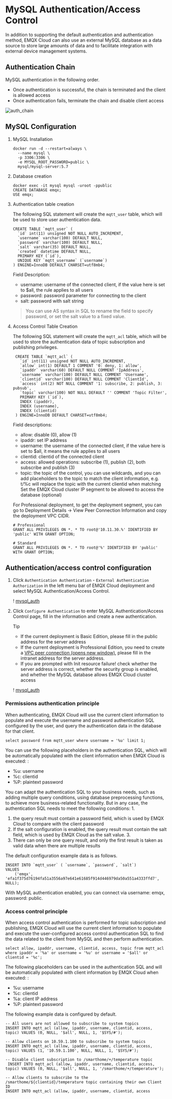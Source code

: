 # MySQL Authentication/Access Control

In addition to supporting the default authentication and authentication method, EMQX Cloud can also use an external MySQL database as a data source to store large amounts of data and to facilitate integration with external device management systems.

## Authentication Chain

 MySQL authentication in the following order.

- Once authentication is successful, the chain is terminated and the client is allowed access
- Once authentication fails, terminate the chain and disable client access

![auth_chain](https://docs.emqx.com/docs-assets/img/mysql_auth_chain.49d96e5c.png)

## MySQL Configuration

1. MySQL Installation
   
    ```
    docker run -d --restart=always \
      --name mysql \
      -p 3306:3306 \
      -e MYSQL_ROOT_PASSWORD=public \
      mysql/mysql-server:5.7
    
    ```
    
2. Database creation
   
    ```
    docker exec -it mysql mysql -uroot -ppublic
    CREATE DATABASE emqx;
    USE emqx;
    
    ```

3. Authentication table creation
   
    The following SQL statement will create the `mqtt_user` table, which will be used to store user authentication data.
    
    ```
    CREATE TABLE `mqtt_user` (
      `id` int(11) unsigned NOT NULL AUTO_INCREMENT,
      `username` varchar(100) DEFAULT NULL,
      `password` varchar(100) DEFAULT NULL,
      `salt` varchar(35) DEFAULT NULL,
      `created` datetime DEFAULT NULL,
      PRIMARY KEY (`id`),
      UNIQUE KEY `mqtt_username` (`username`)
    ) ENGINE=InnoDB DEFAULT CHARSET=utf8mb4;
    
    ```
    
    
    Field Description:
    
    - username: username of the connected client, if the value here is set to $all, the rule applies to all users
    - password: password parameter for connecting to the client
    - salt: password with salt string
    
    > You can use AS syntax in SQL to rename the field to specify password, or set the salt value to a fixed value.
    
4. Access Control Table Creation
   
    The following SQL statement will create the `mqtt_acl` table, which will be used to store the authentication data of topic subscription and publishing privileges.
    
    ```
     CREATE TABLE `mqtt_acl` (
       `id` int(11) unsigned NOT NULL AUTO_INCREMENT,
       `allow` int(1) DEFAULT 1 COMMENT '0: deny, 1: allow',
       `ipaddr` varchar(60) DEFAULT NULL COMMENT 'IpAddress',
       `username` varchar(100) DEFAULT NULL COMMENT 'Username',
       `clientid` varchar(100) DEFAULT NULL COMMENT 'ClientId',
       `access` int(2) NOT NULL COMMENT '1: subscribe, 2: publish, 3: pubsub',
       `topic` varchar(100) NOT NULL DEFAULT '' COMMENT 'Topic Filter',
       PRIMARY KEY (`id`),
       INDEX (ipaddr),
       INDEX (username),
       INDEX (clientid)
     ) ENGINE=InnoDB DEFAULT CHARSET=utf8mb4;
    
    ```
    
    
    Field descriptions: 
    
    - allow: disable (0), allow (1)
    - ipaddr: set IP address
    - username: the username of the connected client, if the value here is set to $all, it means the rule applies to all users
    - clientid: clientid of the connected client
    - access: allowed operations: subscribe (1), publish (2), both subscribe and publish (3)
    - topic: the topic of the control, you can use wildcards, and you can add placeholders to the topic to match the client information, e.g. t/%c will replace the topic with the current clientid when matching
    Set the EMQX Cloud cluster IP segment to be allowed to access the database (optional)
    
    For Professional deployment, to get the deployment segment, you can go to Deployment Details → View Peer Connection Information and copy the deployment VPC CIDR.
    
    ```
    # Professional
    GRANT ALL PRIVILEGES ON *. * TO root@'10.11.30.%' IDENTIFIED BY 'public' WITH GRANT OPTION;
    
    # Standard
    GRANT ALL PRIVILEGES ON *. * TO root@'%' IDENTIFIED BY 'public' WITH GRANT OPTION;
    
    ```


## Authentication/access control configuration

1. Click `Authentication Authentication` - `External Authentication Authorization` in the left menu bar of EMQX Cloud deployment and select MySQL Authentication/Access Control.
   
    ! [mysql_auth](https://docs.emqx.com/docs-assets/img/mysql_auth.fa629a59.png)
    
2. Click `Configure Authentication` to enter MySQL Authentication/Access Control page, fill in the information and create a new authentication.
   
    Tip
    
    - If the current deployment is Basic Edition, please fill in the public address for the server address
    - If the current deployment is Professional Edition, you need to create a [VPC peer connection (opens new window)](https://docs.emqx.com/zh/cloud/latest/deployments/vpc_peering.html), please fill in the intranet address for the server address.
    - If you are prompted with Init resource failure! check whether the server address is correct, whether the security group is enabled, and whether the MySQL database allows EMQX Cloud cluster access
    
    ! [mysql_auth](https://docs.emqx.com/docs-assets/img/mysql_auth_info.ce41df05.png)
    

### Permissions authentication principle

When authenticating, EMQX Cloud will use the current client information to populate and execute the username and password authentication SQL configured by the user, and query the authentication data in the database for that client.

```
select password from mqtt_user where username = '%u' limit 1;

```


You can use the following placeholders in the authentication SQL, which will be automatically populated with the client information when EMQX Cloud is executed: :

- %u: username
- %c: clientid
- %P: plaintext password

You can adapt the authentication SQL to your business needs, such as adding multiple query conditions, using database preprocessing functions, to achieve more business-related functionality. But in any case, the authentication SQL needs to meet the following conditions: 1.

1. the query result must contain a password field, which is used by EMQX Cloud to compare with the client password
2. If the salt configuration is enabled, the query result must contain the salt field, which is used by EMQX Cloud as the salt value. 3.
3. There can only be one query result, and only the first result is taken as valid data when there are multiple results

The default configuration example data is as follows.

```
INSERT INTO `mqtt_user` ( `username`, `password`, `salt`)
VALUES
    ('emqx', 'efa1f375d76194fa51a3556a97e641e61685f914d446979da50a551a4333ffd7', NULL);
```


With MySQL authentication enabled, you can connect via username: emqx, password: public.

### Access control principle

When access control authentication is performed for topic subscription and publishing, EMQX Cloud will use the current client information to populate and execute the user-configured access control authentication SQL to find the data related to the client from MySQL and then perform authentication.

```
select allow, ipaddr, username, clientid, access, topic from mqtt_acl where ipaddr = '%a' or username = '%u' or username = '$all' or clientid = '%c';

```

The following placeholders can be used in the authentication SQL and will be automatically populated with client information by EMQX Cloud when executed: :

- %u: username
- %c: clientid
- %a: client IP address
- %P: plaintext password

The following example data is configured by default.

```
-- All users are not allowed to subscribe to system topics
INSERT INTO mqtt_acl (allow, ipaddr, username, clientid, access, topic) VALUES (0, NULL, '$all', NULL, 1, '$SYS/#');

-- Allow clients on 10.59.1.100 to subscribe to system topics
INSERT INTO mqtt_acl (allow, ipaddr, username, clientid, access, topic) VALUES (1, '10.59.1.100', NULL, NULL, 1, '$SYS/#');

-- Disable client subscription to /smarthome/+/temperature topic
 INSERT INTO mqtt_acl (allow, ipaddr, username, clientid, access, topic) VALUES (0, NULL, '$all', NULL, 1, '/smarthome/+/temperature');

-- Allow clients to subscribe to the /smarthome/${clientid}/temperature topic containing their own Client ID
INSERT INTO mqtt_acl (allow, ipaddr, username, clientid, access
```